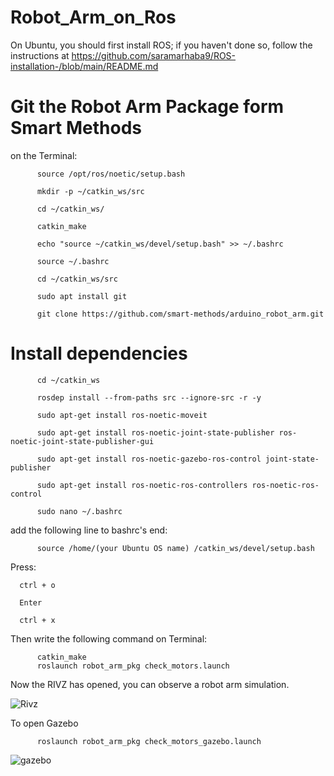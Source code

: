 # Robot_Arm_on_Ros



On Ubuntu, you should first install ROS; if you haven't done so, follow the instructions at https://github.com/saramarhaba9/ROS-installation-/blob/main/README.md


# Git the Robot Arm Package form Smart Methods 

on the Terminal: 

          source /opt/ros/noetic/setup.bash
          
          mkdir -p ~/catkin_ws/src
          
          cd ~/catkin_ws/
          
          catkin_make
          
          echo "source ~/catkin_ws/devel/setup.bash" >> ~/.bashrc
          
          source ~/.bashrc      
          
          cd ~/catkin_ws/src
          
          sudo apt install git
          
          git clone https://github.com/smart-methods/arduino_robot_arm.git
          
          
       
      
# Install dependencies 

          cd ~/catkin_ws

          rosdep install --from-paths src --ignore-src -r -y

          sudo apt-get install ros-noetic-moveit

          sudo apt-get install ros-noetic-joint-state-publisher ros-noetic-joint-state-publisher-gui

          sudo apt-get install ros-noetic-gazebo-ros-control joint-state-publisher

          sudo apt-get install ros-noetic-ros-controllers ros-noetic-ros-control

          sudo nano ~/.bashrc


add the following line to bashrc's end:

          source /home/(your Ubuntu OS name) /catkin_ws/devel/setup.bash
 
Press: 

      ctrl + o 

      Enter 

      ctrl + x 


Then write the following command on Terminal: 
          
          catkin_make
          roslaunch robot_arm_pkg check_motors.launch
          
Now the RIVZ has opened, you can observe a robot arm simulation.

![Rivz ](https://user-images.githubusercontent.com/56765097/180605347-fd1ab6f7-5dbd-44e1-9dee-7f665c7a37f1.png)


To open Gazebo 

          roslaunch robot_arm_pkg check_motors_gazebo.launch
          
          
          
![gazebo](https://user-images.githubusercontent.com/56765097/180739324-a0dd9b97-0414-4cda-986a-e6b467c8a89b.png)


